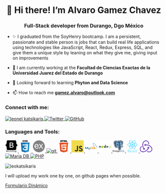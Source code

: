 <h1 align="center">👋 Hi there! I’m Alvaro Gamez Chavez</h1>
<h3 align="center">Full-Stack developer from Durango, Dgo México</h3>

- ✨ I graduated from the SoyHenry bootcamp. I am a persistent, passionate and stable person is jobs that can build real life applications using technologies like JavaScript, React, Redux, Express, SQL, and give them a unique style by leaning on what they give me, giving input on improvements

- 🔭 I am currently working at the **Facultad de Ciencias Exactas de la Universidad Juarez del Estado de Durango**

- 🌱 Looking forward to learning **Phyton and Data Science**

- 📫 How to reach me **gamez.alvaro@outlook.com**

<h3 align="left">Connect with me:</h3>
<p align="left">
<a href="https://www.linkedin.com/in/alvaro-gamez-chavez-97617719/" target="blank">
  <img align="center" src="https://raw.githubusercontent.com/rahuldkjain/github-profile-readme-generator/master/src/images/icons/Social/linked-in-alt.svg" alt="leonel katsikaris" height="30" width="40" />
</a>
  <a href="https://twitter.com/gaosxp" target="blank">
    <img align="center" src="https://upload.wikimedia.org/wikipedia/commons/6/6f/Logo_of_Twitter.svg" alt="Twitter" height="30" width="40" />
  </a>
  <a href="https://github.com/gaositd" target="blank">
    <img align="center" src="https://upload.wikimedia.org/wikipedia/commons/c/c2/GitHub_Invertocat_Logo.svg" alt="GitHub" height="30" width="40" />
  </a>
</p>


<h3 align="left">Languages and Tools:</h3>
<p align="left"> <a href="https://getbootstrap.com" target="_blank"> <img src="https://raw.githubusercontent.com/devicons/devicon/master/icons/bootstrap/bootstrap-plain-wordmark.svg" alt="bootstrap" width="40" height="40"/> </a> <a href="https://www.w3schools.com/css/" target="_blank"> <img src="https://raw.githubusercontent.com/devicons/devicon/master/icons/css3/css3-original-wordmark.svg" alt="css3" width="40" height="40"/> </a> <a href="https://expressjs.com" target="_blank"> <img src="expressjs_logopngwing.com.png" alt="express" width="40" height="40"/> </a> <a href="https://git-scm.com/" target="_blank"> <img src="https://www.vectorlogo.zone/logos/git-scm/git-scm-icon.svg" alt="git" width="40" height="40"/> </a> <a href="https://www.w3.org/html/" target="_blank"> <img src="https://raw.githubusercontent.com/devicons/devicon/master/icons/html5/html5-original-wordmark.svg" alt="html5" width="40" height="40"/> </a> <a href="https://developer.mozilla.org/en-US/docs/Web/JavaScript" target="_blank"> <img src="https://raw.githubusercontent.com/devicons/devicon/master/icons/javascript/javascript-original.svg" alt="javascript" width="40" height="40"/> </a> <a href="https://www.mysql.com/" target="_blank"> <img src="https://raw.githubusercontent.com/devicons/devicon/master/icons/mysql/mysql-original-wordmark.svg" alt="mysql" width="40" height="40"/> </a> <a href="https://nodejs.org" target="_blank"> <img src="https://raw.githubusercontent.com/devicons/devicon/master/icons/nodejs/nodejs-original-wordmark.svg" alt="nodejs" width="40" height="40"/> </a> <a href="https://www.postgresql.org" target="_blank"> <img src="https://raw.githubusercontent.com/devicons/devicon/master/icons/postgresql/postgresql-original-wordmark.svg" alt="postgresql" width="40" height="40"/> </a> <a href="https://reactjs.org/" target="_blank"> <img src="https://raw.githubusercontent.com/devicons/devicon/master/icons/react/react-original-wordmark.svg" alt="react" width="40" height="40"/> </a> <a href="https://redux.js.org" target="_blank"> <img src="https://raw.githubusercontent.com/devicons/devicon/master/icons/redux/redux-original.svg" alt="redux" width="40" height="40"/> </a> <a href="https://mariadb.org/" target="_blank"> <img src="https://upload.wikimedia.org/wikipedia/commons/6/68/Mariadb-seal-browntext.svg" alt="Maria DB" width="40" height="40"/> </a> 
  <a href="https://php.net/" target="_blank"> <img src="https://www.php.net/images/logos/php-logo-white.svg" alt="PHP" width="40" height="40"/> </a> 
</p>

<p><img align="center" src="https://github-readme-stats.vercel.app/api/top-langs?username=leokatsikaris&show_icons=true&locale=en&layout=compact" alt="leokatsikaris" /></p>

<!---
gaositd is a ✨ special ✨ repository because its `README.md` (this file) appears on your GitHub profile.
You can click the Preview link to take a look at your changes.
--->
<p>I will upload my work one by one, on github pages when possible.</p>
<a href="https://gaositd.github.io/formulario_dinamico/" target="_blank">Formulario Dinámico</a>
